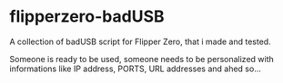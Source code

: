 # flipperzero-badUSB
A collection of badUSB script for Flipper Zero, that i made and tested.

Someone is ready to be used, someone needs to be personalized with informations like IP address, PORTS, URL addresses and ahed so...

